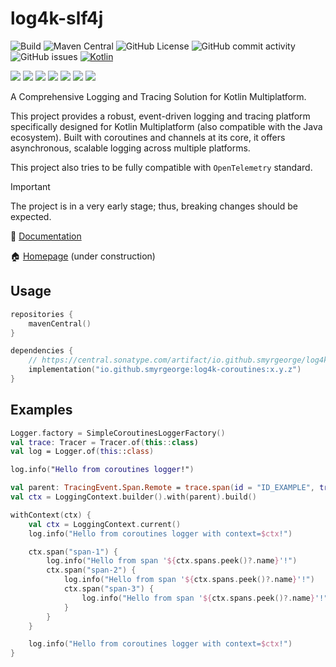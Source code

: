 # log4k-slf4j

![Build](https://github.com/smyrgeorge/log4k/actions/workflows/ci.yml/badge.svg)
![Maven Central](https://img.shields.io/maven-central/v/io.github.smyrgeorge/log4k)
![GitHub License](https://img.shields.io/github/license/smyrgeorge/log4k)
![GitHub commit activity](https://img.shields.io/github/commit-activity/w/smyrgeorge/log4k)
![GitHub issues](https://img.shields.io/github/issues/smyrgeorge/log4k)
[![Kotlin](https://img.shields.io/badge/kotlin-2.0.21-blue.svg?logo=kotlin)](http://kotlinlang.org)

![](https://img.shields.io/static/v1?label=&message=Platforms&color=grey)
![](https://img.shields.io/static/v1?label=&message=Jvm&color=blue)
![](https://img.shields.io/static/v1?label=&message=Linux&color=blue)
![](https://img.shields.io/static/v1?label=&message=macOS&color=blue)
![](https://img.shields.io/static/v1?label=&message=Windows&color=blue)
![](https://img.shields.io/static/v1?label=&message=iOS&color=blue)
![](https://img.shields.io/static/v1?label=&message=Android&color=blue)

A Comprehensive Logging and Tracing Solution for Kotlin Multiplatform.

This project provides a robust, event-driven logging and tracing platform specifically designed for Kotlin
Multiplatform (also compatible with the Java ecosystem). Built with coroutines and channels at its core, it offers
asynchronous, scalable logging across multiple platforms.

This project also tries to be fully compatible with `OpenTelemetry` standard.

> [!IMPORTANT]  
> The project is in a very early stage; thus, breaking changes should be expected.

📖 [Documentation](https://smyrgeorge.github.io/log4k/)

🏠 [Homepage](https://smyrgeorge.github.io/) (under construction)

## Usage

```kotlin
repositories {
    mavenCentral()
}

dependencies {
    // https://central.sonatype.com/artifact/io.github.smyrgeorge/log4k-coroutines
    implementation("io.github.smyrgeorge:log4k-coroutines:x.y.z")
}
```

## Examples

```kotlin
Logger.factory = SimpleCoroutinesLoggerFactory()
val trace: Tracer = Tracer.of(this::class)
val log = Logger.of(this::class)

log.info("Hello from coroutines logger!")

val parent: TracingEvent.Span.Remote = trace.span(id = "ID_EXAMPLE", traceId = "TRACE_ID_EXAMPLE")
val ctx = LoggingContext.builder().with(parent).build()

withContext(ctx) {
    val ctx = LoggingContext.current()
    log.info("Hello from coroutines logger with context=$ctx!")

    ctx.span("span-1") {
        log.info("Hello from span '${ctx.spans.peek()?.name}'!")
        ctx.span("span-2") {
            log.info("Hello from span '${ctx.spans.peek()?.name}'!")
            ctx.span("span-3") {
                log.info("Hello from span '${ctx.spans.peek()?.name}'!")
            }
        }
    }

    log.info("Hello from coroutines logger with context=$ctx!")
}
```
